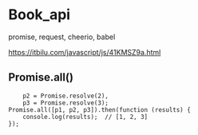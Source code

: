 # Book_api
promise, request, cheerio, babel

https://itbilu.com/javascript/js/41KMSZ9a.html
## Promise.all()
``` var p1 = Promise.resolve(1),
    p2 = Promise.resolve(2),
    p3 = Promise.resolve(3);
Promise.all([p1, p2, p3]).then(function (results) {
    console.log(results);  // [1, 2, 3]
});

